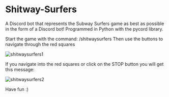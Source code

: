 # Shitway-Surfers
A Discord bot that represents the Subway Surfers game as best as possible in the form of a Discord bot! Programmed in Python with the pycord library.

Start the game with the command: /shitwaysurfers 
Then use the buttons to navigate through the red squares

![shitwaysurfers1](https://github.com/user-attachments/assets/60f997c8-6c49-4bea-b271-84971c149b21)


If you navigate into the red squares or click on the STOP button you will get this message:

![shitwaysurfers2](https://github.com/user-attachments/assets/8243d005-b7fe-4a36-9856-4f2fb321c543)


Have fun :)




